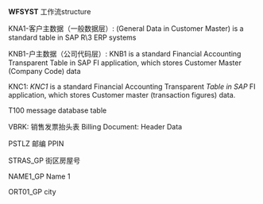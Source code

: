 <!-- structure -->

**WFSYST**  工作流structure



<!-- database table -->

KNA1-客户主数据（一般数据层）:  (General Data in Customer Master) is a standard table in SAP R\3 ERP systems

KNB1-户主数据（公司代码层）: KNB1 is a standard Financial Accounting Transparent Table in SAP FI application, which stores Customer Master (Company Code) data

KNC1:   *KNC1* is a standard Financial Accounting Transparent *Table in SAP* FI application, which stores Customer master (transaction figures) data.

T100   message database table 

VBRK: 销售发票抬头表  Billing Document: Header Data


<!-- Data element -->

PSTLZ   邮编  PPIN

STRAS_GP  街区房屋号

NAME1_GP  Name 1

ORT01_GP   city
